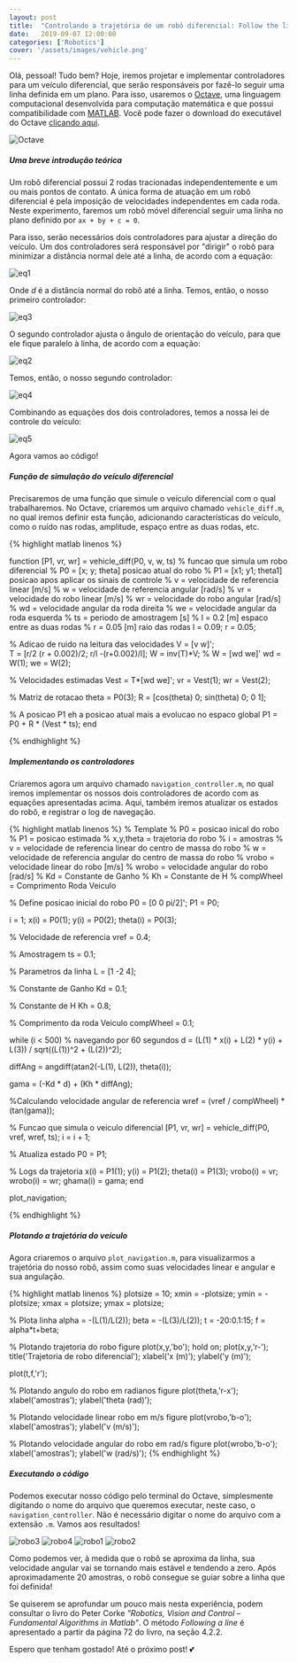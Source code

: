 ```yaml
---
layout: post
title:  "Controlando a trajetória de um robô diferencial: Follow the line!"
date:   2019-09-07 12:00:00
categories: ['Robotics']
cover: '/assets/images/vehicle.png'
---
```


Olá, pessoal! Tudo bem? Hoje, iremos projetar e implementar controladores para um veículo diferencial, que serão responsáveis por fazê-lo seguir uma linha definida em um plano. Para isso, usaremos o [Octave][octave], uma linguagem computacional desenvolvida para computação matemática e que possui compatibilidade com [MATLAB][matlab]. Você pode fazer o download do executável do Octave [clicando aqui][download]. 

![Octave][robo5]

##### Uma breve introdução teórica

Um robô diferencial possui 2 rodas tracionadas independentemente e um ou mais pontos de contato. A única forma de atuação em um robô diferencial é pela imposição de velocidades independentes em cada roda. Neste experimento, faremos um robô móvel diferencial seguir uma linha no plano definido por `ax + by + c = 0`. 

Para isso, serão necessários dois controladores para ajustar a direção do veículo. Um dos controladores será responsável por "dirigir" o robô para minimizar a distância normal dele até a linha, de acordo com a equação:

![eq1][eq1]

Onde *d* é a distância normal do robô até a linha. Temos, então, o nosso primeiro controlador:

![eq3][eq3]

O segundo controlador ajusta o ângulo de orientação do veículo, para que ele fique paralelo à linha, de acordo com a equação:

![eq2][eq2]

Temos, então, o nosso segundo controlador:

![eq4][eq4]

Combinando as equações dos dois controladores, temos a nossa lei de controle do veículo:

![eq5][eq5]

Agora vamos ao código!

##### Função de simulação do veículo diferencial
<p />

Precisaremos de uma função que simule o veículo diferencial com o qual trabalharemos. No Octave, criaremos um arquivo chamado `vehicle_diff.m`, no qual iremos definir esta função, adicionando características do veículo, como o ruído nas rodas, amplitude, espaço entre as duas rodas, etc.

{% highlight matlab linenos %}

function [P1, vr, wr] = vehicle_diff(P0, v, w, ts)
% funcao que simula um robo diferencial
%   P0 = [x; y; theta] posicao atual do robo
%   P1 = [x1; y1; theta1] posicao apos aplicar os sinais de controle
%   v = velocidade de referencia linear [m/s]
%   w = velocidade de referencia angular [rad/s]
%   vr = velocidade do robo linear [m/s]
%   wr = velocidade do robo angular [rad/s]
%   wd = velocidade angular da roda direita
%   we = velocidade angular da roda esquerda
%   ts = periodo de amostragem [s]
%   l = 0.2 [m] espaco entre as duas rodas
%   r = 0.05 [m] raio das rodas
l = 0.09;
r = 0.05;

% Adicao de ruido na leitura das velocidades
V = [v w]';  
T = [r/2 (r + 0.002)/2; r/l -(r+0.002)/l];
W = inv(T)*V;  % W = [wd we]'
wd = W(1);
we = W(2);

% Velocidades estimadas
Vest = T*[wd we]';
vr = Vest(1);
wr = Vest(2);

% Matriz de rotacao
theta = P0(3);
R = [cos(theta) 0; sin(theta) 0; 0 1];

% A posicao P1 eh a posicao atual mais a evolucao no espaco global
P1 = P0 + R * (Vest * ts);
end


{% endhighlight %}

##### Implementando os controladores
<p />

Criaremos agora um arquivo chamado `navigation_controller.m`, no qual iremos implementar os nossos dois controladores de acordo com as equações apresentadas acima. Aqui, também iremos atualizar os estados do robô, e registrar o log de navegação.

{% highlight matlab linenos %}
% Template
% P0 = posicao inical do robo
% P1 = posicao estimada 
% x,y,theta = trajetoria do robo
% i = amostras
% v = velocidade de referencia linear do centro de massa do robo
% w = velocidade de referencia angular do centro de massa do robo
% vrobo = velocidade linear do robo [m/s]
% wrobo = velocidade angular do robo [rad/s]
% Kd = Constante de Ganho
% Kh = Constante de H
% compWheel = Comprimento Roda Veiculo

% Define posicao inicial do robo
P0 = [0 0 pi/2]';
P1 = P0;

i = 1; 
x(i) = P0(1);
y(i) = P0(2);
theta(i) = P0(3);

% Velocidade de referencia 
vref = 0.4;

% Amostragem
ts = 0.1;

% Parametros da linha
L = [1 -2 4];

% Constante de Ganho
Kd = 0.1;

% Constante de H
Kh = 0.8;

% Comprimento da roda Veiculo
compWheel = 0.1;

while (i < 500) % navegando por 60 segundos
  d = (L(1) * x(i) + L(2) * y(i) + L(3)) / sqrt((L(1))^2 + (L(2))^2);

  diffAng = angdiff(atan2(-L(1), L(2)), theta(i));

  gama = (-Kd * d) + (Kh * diffAng);

  %Calculando velocidade angular de referencia
  wref = (vref / compWheel) * (tan(gama));

  % Funcao que simula o veiculo diferencial
  [P1, vr, wr] = vehicle_diff(P0, vref, wref, ts);
  i = i + 1;

  % Atualiza estado
  P0 = P1;

  % Logs da trajetoria
  x(i) = P1(1);
  y(i) = P1(2);
  theta(i) = P1(3);
  vrobo(i) = vr;
  wrobo(i) = wr;
  ghama(i) = gama;
end

plot_navigation;

{% endhighlight %}

##### Plotando a trajetória do veículo
<p />

Agora criaremos o arquivo `plot_navigation.m`, para visualizarmos a trajetória do nosso robô, assim como suas velocidades linear e angular e sua angulação.

{% highlight matlab linenos %}
plotsize = 10;
xmin = -plotsize;
ymin = -plotsize;
xmax = plotsize;
ymax = plotsize;

% Plota linha
alpha = -(L(1)/L(2));
beta = -(L(3)/L(2));
t = -20:0.1:15;
f = alpha*t+beta;

% Plotando trajetoria do robo
figure
plot(x,y,'bo');
hold on;
plot(x,y,'r-');
title('Trajetoria de robo diferencial');
xlabel('x (m)');
ylabel('y (m)');

plot(t,f,'r');

% Plotando angulo do robo em radianos
figure
plot(theta,'r-x');
xlabel('amostras');
ylabel('theta (rad)');

% Plotando velocidade linear robo em m/s
figure
plot(vrobo,'b-o');
xlabel('amostras');
ylabel('v (m/s)');

% Plotando velocidade angular do robo em rad/s
figure
plot(wrobo,'b-o');
xlabel('amostras');
ylabel('w (rad/s)');
{% endhighlight %}

##### Executando o código

Podemos executar nosso código pelo terminal do Octave, simplesmente digitando o nome do arquivo que queremos executar, neste caso, o `navigation_controller`. Não é necessário digitar o nome do arquivo com a extensão `.m`. Vamos aos resultados!

![robo3][robo3]
![robo4][robo4]
![robo1][robo1]
![robo2][robo2]

Como podemos ver, à medida que o robô se aproxima da linha, sua velocidade angular vai se tornando mais estável e tendendo a zero. Após aproximadamente 20 amostras, o robô consegue se guiar sobre a linha que foi definida!

Se quiserem se aprofundar um pouco mais nesta experiência, podem consultar o livro do Peter Corke *"Robotics, Vision and Control – Fundamental Algorithms in Matlab"*. O método *Following a line* é apresentado a partir da página 72 do livro, na seção 4.2.2.

Espero que tenham gostado! Até o próximo post! 💕

[matlab]: https://www.mathworks.com/products/matlab.html
[octave]: https://www.gnu.org/software/octave/
[download]: https://www.gnu.org/software/octave/download.html

[robo1]: /assets/images/robo1.jpg
[robo2]: /assets/images/robo2.jpg
[robo3]: /assets/images/robo3.jpg
[robo4]: /assets/images/robo4.jpg
[robo5]: /assets/images/robo5.jpeg
[eq1]: /assets/images/eq1.jpeg
[eq2]: /assets/images/eq2.jpeg
[eq3]: /assets/images/eq3.jpeg
[eq4]: /assets/images/eq4.jpeg
[eq5]: /assets/images/eq5.jpeg
